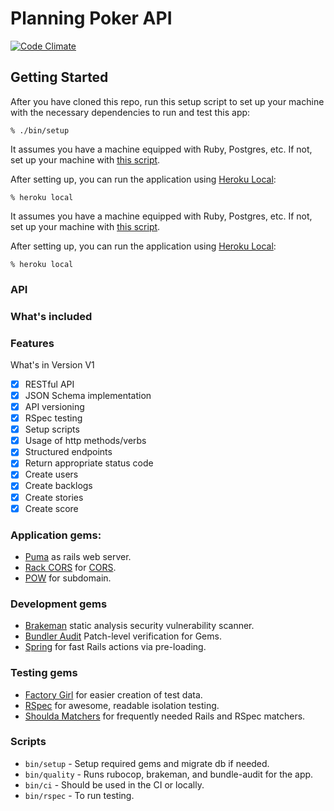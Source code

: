 # Planning Poker API

[![Code Climate](https://codeclimate.com/github/fabianoleittes/planning-poker-api/badges/gpa.svg)](https://codeclimate.com/github/fabianoleittes/planning-poker-api)

## Getting Started

After you have cloned this repo, run this setup script to set up your machine
with the necessary dependencies to run and test this app:

    % ./bin/setup

It assumes you have a machine equipped with Ruby, Postgres, etc. If not, set up
your machine with [this script].

[this script]: https://github.com/thoughtbot/laptop

After setting up, you can run the application using [Heroku Local]:

    % heroku local

[Heroku Local]: https://devcenter.heroku.com/articles/heroku-local

It assumes you have a machine equipped with Ruby, Postgres, etc. If not, set up
your machine with [this script].

[this script]: https://github.com/thoughtbot/laptop

After setting up, you can run the application using [Heroku Local]:

    % heroku local

[Heroku Local]: https://devcenter.heroku.com/articles/heroku-local


### API

### What's included

### Features

What's in Version V1

- [x] RESTful API
- [x] JSON Schema implementation
- [x] API versioning
- [x] RSpec testing
- [x] Setup scripts
- [x] Usage of http methods/verbs
- [x] Structured endpoints
- [x] Return appropriate status code
- [x] Create users
- [x] Create backlogs
- [x] Create stories
- [x] Create score

### Application gems:
* [Puma](https://github.com/puma/puma) as rails web server.
* [Rack CORS](https://github.com/cyu/rack-cors) for [CORS](http://en.wikipedia.org/wiki/Cross-origin_resource_sharing).
* [POW](http://pow.cx/) for subdomain.


### Development gems
* [Brakeman](https://github.com/presidentbeef/brakeman) static analysis security vulnerability scanner.
* [Bundler Audit](https://github.com/rubysec/bundler-audit) Patch-level verification for Gems.
* [Spring](https://github.com/rails/spring) for fast Rails actions via pre-loading.



### Testing gems

* [Factory Girl](https://github.com/thoughtbot/factory_girl) for easier creation of test data.
* [RSpec](https://github.com/rspec/rspec) for awesome, readable isolation testing.
* [Shoulda Matchers](http://github.com/thoughtbot/shoulda-matchers) for frequently needed Rails and RSpec matchers.


### Scripts

* `bin/setup` - Setup required gems and migrate db if needed.
* `bin/quality` - Runs rubocop, brakeman, and bundle-audit for the app.
* `bin/ci` - Should be used in the CI or locally.
* `bin/rspec` - To run testing.
